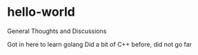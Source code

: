 # hello-world
General Thoughts and Discussions

Got in here to learn golang
Did a bit of C++ before, did not go far
